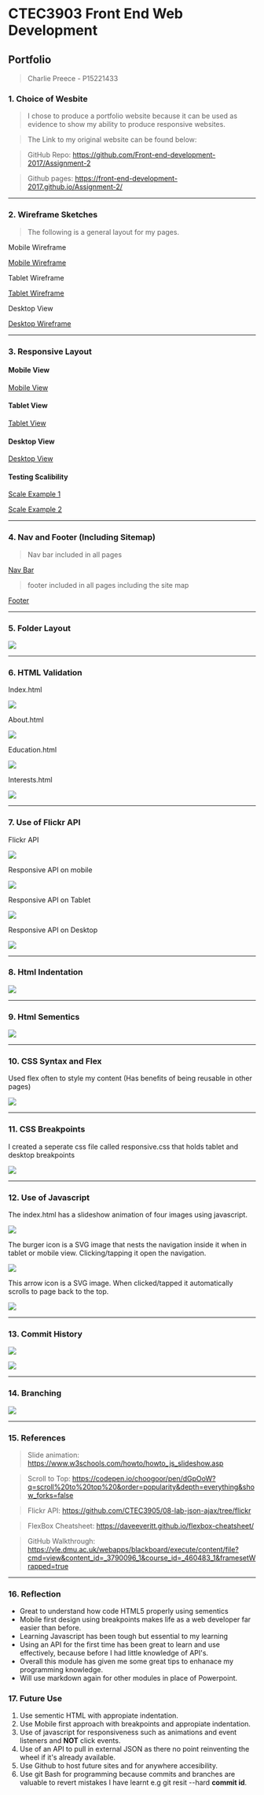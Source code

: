 # CTEC3903 Front End Web Development

## Portfolio 

> Charlie Preece - P15221433

### 1. Choice of Wesbite

  >  I chose to produce a portfolio website because it can be used as evidence to show my ability to produce responsive websites.

  > The Link to my original website can be found below:

   > GitHub Repo: https://github.com/Front-end-development-2017/Assignment-2

   > Github pages: https://front-end-development-2017.github.io/Assignment-2/

***

### 2. Wireframe Sketches

> The following is a general layout for my pages.

Mobile Wireframe

[Mobile Wireframe](https://i.imgur.com/snJptSg.jpg)

Tablet Wireframe

[Tablet Wireframe](https://i.imgur.com/hpMJSms.jpg)

Desktop View

[Desktop Wireframe](https://i.imgur.com/de9Gfzt.jpg)

***

### 3. Responsive Layout 

#### Mobile View 

[Mobile View](https://i.imgur.com/RRUZpve.png)

#### Tablet View 

[Tablet View](https://i.imgur.com/K52GsHT.png)

#### Desktop View 

[Desktop View](https://i.imgur.com/zmxrREf.png)

#### Testing Scalibility 

[Scale Example 1](https://i.imgur.com/IiF7Lr5.jpg)

[Scale Example 2](https://i.imgur.com/H4iD5Tj.jpg)

***

### 4. Nav and Footer (Including Sitemap)

> Nav bar included in all pages 

[Nav Bar](https://i.imgur.com/6AsJpE3.png)

> footer included in all pages including the site map

[Footer](https://i.imgur.com/RgtXgrp.png)
 
 ***
 
### 5. Folder Layout

![](imgs/layout.png)

***

### 6. HTML Validation

Index.html 

![](imgs/indexValidation.png)

About.html 

![](imgs/aboutValidation.png)

Education.html

![](imgs/educationValidation.png)

Interests.html

![](imgs/interestsValidation.png)

***

### 7. Use of Flickr API

Flickr API 

![](imgs/api.png)

Responsive API on mobile

![](imgs/responsiveDesign.png)

Responsive API on Tablet

![](imgs/responsiveDesign1.png)

Responsive API on Desktop

![](imgs/responsiveDesign2.png)

***

### 8. Html Indentation

![](imgs/indentation.png)

***

### 9. Html Sementics

![](imgs/sementic.png)

***

### 10. CSS Syntax and Flex

Used flex often to style my content (Has benefits of being reusable in other pages)

![](imgs/flex.png)

***

### 11. CSS Breakpoints

I created a seperate css file called responsive.css that holds tablet and desktop breakpoints

![](imgs/breakpoints.png)

***

### 12. Use of Javascript

The index.html has a slideshow animation of four images using javascript.

![](imgs/slideshow.png)

The burger icon is a SVG image that nests the navigation inside it when in tablet or mobile view. Clicking/tapping it open the navigation.

![](imgs/burgerIcon.png)

This arrow icon is a SVG image. When clicked/tapped it automatically scrolls to page back to the top.

![](imgs/scroll.png)

***

### 13. Commit History

![](imgs/commitNo.png)

![](imgs/commits.png)

***

### 14. Branching 

 
![](imgs/branch.png)

***

### 15. References 

> Slide animation:
    https://www.w3schools.com/howto/howto_js_slideshow.asp

> Scroll to Top: 
    https://codepen.io/choogoor/pen/dGpOoW?q=scroll%20to%20top%20&order=popularity&depth=everything&show_forks=false

>Flickr API:
    https://github.com/CTEC3905/08-lab-json-ajax/tree/flickr

>FlexBox Cheatsheet:
    https://daveeveritt.github.io/flexbox-cheatsheet/

>GitHub Walkthrough: https://vle.dmu.ac.uk/webapps/blackboard/execute/content/file?cmd=view&content_id=_3790096_1&course_id=_460483_1&framesetWrapped=true

***

### 16. Reflection 

* Great to understand how code HTML5 properly using sementics
* Mobile first design using breakpoints makes life as a web developer far easier than before.
* Learning Javascript has been tough but essential to my learning 
* Using an API for the first time has been great to learn and use effectively, because before I had little knowledge of API's.
* Overall this module has given me some great tips to enhanace my programming knowledge. 
* Will use markdown again for other modules in place of Powerpoint.


### 17. Future Use

1. Use sementic HTML with appropiate indentation.
2. Use Mobile first approach with breakpoints and appropiate indentation.
3. Use of javascript for responsiveness such as animations and event listeners and **NOT** click events.
4. Use of an API to pull in external JSON as there no point reinventing the wheel if it's already available.
5. Use Github to host future sites and for anywhere accesibility.
6. Use git Bash for programming because commits and branches are valuable to revert mistakes I have learnt e.g git resit --hard **commit id**.